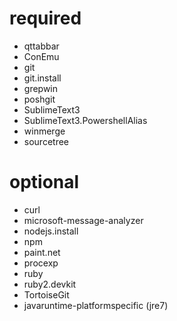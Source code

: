 # required
- qttabbar
- ConEmu
- git
- git.install
- grepwin
- poshgit
- SublimeText3
- SublimeText3.PowershellAlias
- winmerge
- sourcetree

# optional
- curl
- microsoft-message-analyzer
- nodejs.install
- npm
- paint.net
- procexp
- ruby
- ruby2.devkit
- TortoiseGit
- javaruntime-platformspecific (jre7)
